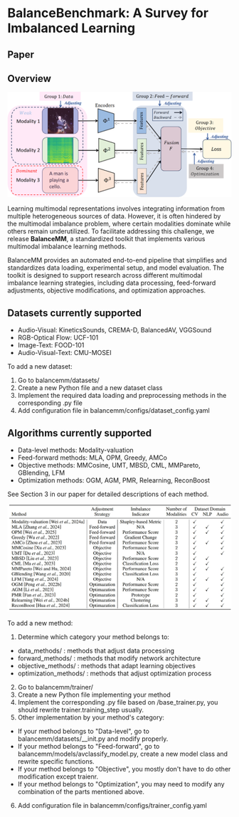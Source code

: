 # BalanceBenchmark: A Survey for Imbalanced Learning

## Paper
## Overview
![](images/frame6_00.png)

Learning multimodal representations involves integrating information from multiple heterogeneous sources of data. However, it is often hindered by the multimodal imbalance problem, where certain modalities dominate while others remain underutilized. To facilitate addressing this challenge, we release **BalanceMM**, a standardized toolkit that implements various multimodal imbalance learning methods.

BalanceMM provides an automated end-to-end pipeline that simplifies and standardizes data loading, experimental setup, and model evaluation. The toolkit is designed to support research across different multimodal imbalance learning strategies, including data processing, feed-forward adjustments, objective modifications, and optimization approaches.

## Datasets currently supported
+ Audio-Visual: KineticsSounds, CREMA-D, BalancedAV, VGGSound
+ RGB-Optical Flow: UCF-101
+ Image-Text: FOOD-101
+ Audio-Visual-Text: CMU-MOSEI

To add a new dataset:

1. Go to balancemm/datasets/
2. Create a new Python file and a new dataset class
3. Implement the required data loading and preprocessing methods in the corresponding .py file
4. Add configuration file in balancemm/configs/dataset_config.yaml

## Algorithms currently supported
+ Data-level methods: Modality-valuation
+ Feed-forward methods: MLA, OPM, Greedy, AMCo
+ Objective methods: MMCosine, UMT, MBSD, CML, MMPareto, GBlending, LFM
+ Optimization methods: OGM, AGM, PMR, Relearning, ReconBoost

See Section 3 in our paper for detailed descriptions of each method.

![](images/Algorithms.jpeg)

To add a new method:

1. Determine which category your method belongs to:
  + data_methods/ : methods that adjust data processing
  + forward_methods/ : methods that modify network architecture
  + objective_methods/ : methods that adapt learning objectives
  + optimization_methods/ : methods that adjust optimization process
2. Go to balancemm/trainer/
3. Create a new Python file implementing your method
4. Implement the corresponding .py file based on /base_trainer.py, you should rewrite trainer.training_step usually.
5. Other implementation by your method's category:
  + If your method belongs to "Data-level", go to balancemm/datasets/__init.py and modify properly.
  + If your method belongs to "Feed-forward", go to balancemm/models/avclassify_model.py, create a new model class and rewrite specific functions.
  + If your method belongs to "Objective", you mostly don't have to do other modification except traienr.
  + If your method belongs to "Optimization", you may need to modify any combination of the parts mentioned above.
6. Add configuration file in balancemm/configs/trainer_config.yaml
